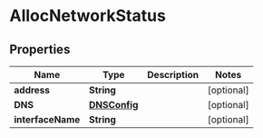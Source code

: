 

# AllocNetworkStatus


## Properties

Name | Type | Description | Notes
------------ | ------------- | ------------- | -------------
**address** | **String** |  |  [optional]
**DNS** | [**DNSConfig**](DNSConfig.md) |  |  [optional]
**interfaceName** | **String** |  |  [optional]



